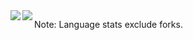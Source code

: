 <a href="https://github.com/anuraghazra/github-readme-stats">
  <img align="left" src="https://github-readme-stats.vercel.app/api?username=LegoCityMan7063&count_private=true&show_icons=true&theme=highcontrast" />
</a>  

<a href="https://github.com/anuraghazra/github-readme-stats">
  <img align="left" src="https://github-readme-stats.vercel.app/api/top-langs/?username=LegoCityMan7063&layout=compact&langs_count=8&exclude_repo=CSCA08" />
</a>  


Note: Language stats exclude forks.

<!--
**LegoCityMan7063/LegoCityMan7063** is a ✨ _special_ ✨ repository because its `README.md` (this file) appears on your GitHub profile.

Here are some ideas to get you started:

- 🔭 I’m currently working on ...
- 🌱 I’m currently learning ...
- 👯 I’m looking to collaborate on ...
- 🤔 I’m looking for help with ...
- 💬 Ask me about ...
- 📫 How to reach me: ...
- 😄 Pronouns: ...
- ⚡ Fun fact: ...
-->
